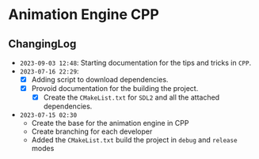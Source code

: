 # Animation Engine CPP
## ChangingLog
- `2023-09-03 12:48`: Starting documentation for the tips and tricks in `CPP`.
- `2023-07-16 22:29`:
    - [x] Adding script to download dependencies.
    - [x] Provoid documentation for the building the project.
      - [x] Create the `CMakeList.txt` for `SDL2` and all the attached dependencies.

- `2023-07-15 02:30`
    - Create the base for the animation engine in CPP
    - Create branching for each developer
    - Added the `CMakeList.txt` build the project in `debug` and `release` modes
